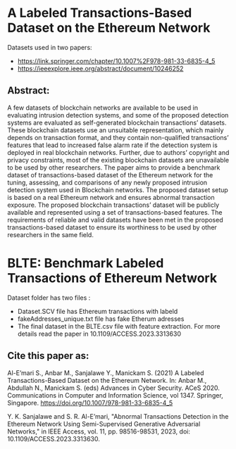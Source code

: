 # A Labeled Transactions-Based Dataset on the Ethereum Network
 Datasets used in two papers:
 - https://link.springer.com/chapter/10.1007%2F978-981-33-6835-4_5
 -  https://ieeexplore.ieee.org/abstract/document/10246252 
 
 ## Abstract:
 A few datasets of blockchain networks are available to be used in evaluating intrusion detection systems, and some of the proposed detection systems are evaluated as self-generated blockchain transactions’ datasets. These blockchain datasets use an unsuitable representation, which mainly depends on transaction format, and they contain non-qualified transactions’ features that lead to increased false alarm rate if the detection system is deployed in real blockchain networks. Further, due to authors’ copyright and privacy constraints, most of the existing blockchain datasets are unavailable to be used by other researchers. The paper aims to provide a benchmark dataset of transactions-based dataset of the Ethereum network for the tuning, assessing, and comparisons of any newly proposed intrusion detection system used in Blockchain networks. The proposed dataset setup is based on a real Ethereum network and ensures abnormal transaction exposure. The proposed blockchain transactions’ dataset will be publicly available and represented using a set of transactions-based features. The requirements of reliable and valid datasets have been met in the proposed transactions-based dataset to ensure its worthiness to be used by other researchers in the same field.


# BLTE: Benchmark Labeled Transactions of Ethereum Network
Dataset folder has two files :
- Dataset.SCV file has Ethereum transactions with labeld 
- fakeAddresses_unique.txt file has fake Etherum adresses
- The final dataset in the BLTE.csv file with feature extraction. For more details read the paper in 10.1109/ACCESS.2023.3313630



## Cite this paper as:
Al-E’mari S., Anbar M., Sanjalawe Y., Manickam S. (2021) A Labeled Transactions-Based Dataset on the Ethereum Network. In: Anbar M., Abdullah N., Manickam S. (eds) Advances in Cyber Security. ACeS 2020. Communications in Computer and Information Science, vol 1347. Springer, Singapore. https://doi.org/10.1007/978-981-33-6835-4_5

Y. K. Sanjalawe and S. R. Al-E’mari, "Abnormal Transactions Detection in the Ethereum Network Using Semi-Supervised Generative Adversarial Networks," in IEEE Access, vol. 11, pp. 98516-98531, 2023, doi: 10.1109/ACCESS.2023.3313630.


